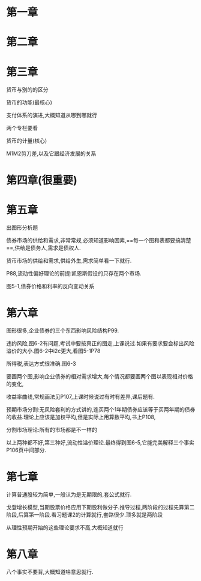 # 第一章


# 第二章




# 第三章

货币与别的的区分

货币的功能(最核心)

支付体系的演进,大概知道从哪到哪就行

两个专栏要看

货币的计量(核心)

M1M2剪刀差,以及它跟经济发展的关系

# 第四章(很重要)





# 第五章

出图形分析题

债券市场的供给和需求,非常常规,必须知道影响因素,==每一个图和表都要搞清楚==,供给是债务人,需求是债权人.

货币市场的供给和需求,供给外生,需求简单看一下就行.

P88,流动性偏好理论的前提:凯恩斯假设的只存在两个市场.

图5-1,债券价格和利率的反向变动关系

# 第六章

图形很多,企业债券的三个东西影响风险结构P99.

违约风险,图6-2有问题,考试中要按真正的图走,上课说过.如果有要求要会标出风险溢价的大小.图6-2中i2c更大,看图5-1P78

所得税,表达方式很准确.图6-3

要画两个图,影响企业债券的相对需求增大,每个情况都要画两个图以表现相对价格的变化,

收益率曲线,常规画法见P107,上课时候说过有时有差异,课后题有.

预期市场分割:无风险套利的方式讲的,连买两个1年期债券应该等于买两年期的债券的收益.理论上应该是加权平均,但是实际上用算数平均,书上P108,

分割市场理论:所有的市场都是不一样的

以上两种都不好,第三种好,流动性溢价理论.最终得到图6-5,它能完美解释三个事实P106页中间部分.

# 第七章

计算普通股较为简单,一般认为是无期限的,套公式就行.

戈登增长模型,当期股票价格应用下期股利做分子.推导过程,两阶段的过程先算第二阶段,后算第一阶段.看习题课2的计算就行,套路很少.顶多就是两阶段

从理性预期开始的这些理论要求不高,大概知道就行

# 第八章

八个事实不要背,大概知道啥意思就行.
